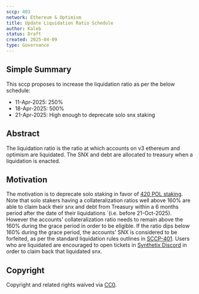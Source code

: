 ```yaml
---
sccp: 403
network: Ethereum & Optimism
title: Update Liquidation Ratio Schedule
author: Kaleb
status: Draft
created: 2025-04-09
type: Governance
---
```


## Simple Summary

This sccp proposes to increase the liquidation ratio as per the below schedule:
- 11-Apr-2025: 250%
- 18-Apr-2025: 500%
- 21-Apr-2025: High enough to deprecate solo snx staking

## Abstract

The liquidation ratio is the ratio at which accounts on v3 ethereum and optimism are liquidated. The SNX and debt are allocated to treasury when a liquidation is enacted.

## Motivation

The motivation is to deprecate solo staking in favor of  [420 POL staking](https://sips.synthetix.io/sips/sip-420). Note that solo stakers having a collateralization ratios well above 160% are able to claim back their snx and debt from Treasury within a 6 months period after the date of their liquidations  `(i.e. before 21-Oct-2025). However the accounts' collateralization ratio needs to remain above the 160% during the grace period in order to be eligible. If the ratio dips below 160% during the grace period, the accounts' SNX is considered to be forfeited, as per the standard liquidation rules outlines in [SCCP-401](https://sips.synthetix.io/sccp/sccp-401/).
Users who are liquidated are encouraged to open tickets in [Synthetix Discord](https://discord.gg/HSgeHuVs) in order to claim back that liquidated snx.

## Copyright

Copyright and related rights waived via [CC0](https://creativecommons.org/publicdomain/zero/1.0/).
